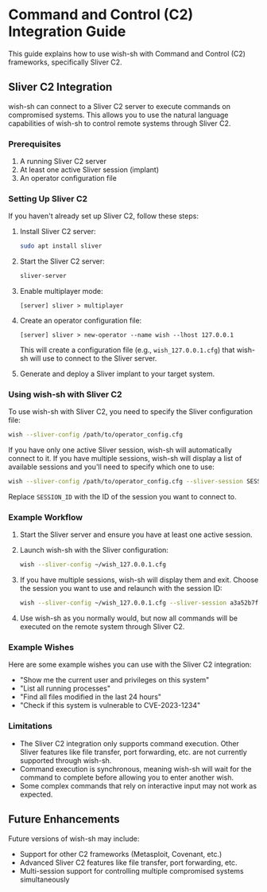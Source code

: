 # Command and Control (C2) Integration Guide

This guide explains how to use wish-sh with Command and Control (C2) frameworks, specifically Sliver C2.

## Sliver C2 Integration

wish-sh can connect to a Sliver C2 server to execute commands on compromised systems. This allows you to use the natural language capabilities of wish-sh to control remote systems through Sliver C2.

### Prerequisites

1. A running Sliver C2 server
2. At least one active Sliver session (implant)
3. An operator configuration file

### Setting Up Sliver C2

If you haven't already set up Sliver C2, follow these steps:

1. Install Sliver C2 server:
   ```bash
   sudo apt install sliver
   ```

2. Start the Sliver C2 server:
   ```bash
   sliver-server
   ```

3. Enable multiplayer mode:
   ```
   [server] sliver > multiplayer
   ```

4. Create an operator configuration file:
   ```
   [server] sliver > new-operator --name wish --lhost 127.0.0.1
   ```
   This will create a configuration file (e.g., `wish_127.0.0.1.cfg`) that wish-sh will use to connect to the Sliver server.

5. Generate and deploy a Sliver implant to your target system.

### Using wish-sh with Sliver C2

To use wish-sh with Sliver C2, you need to specify the Sliver configuration file:

```bash
wish --sliver-config /path/to/operator_config.cfg
```

If you have only one active Sliver session, wish-sh will automatically connect to it. If you have multiple sessions, wish-sh will display a list of available sessions and you'll need to specify which one to use:

```bash
wish --sliver-config /path/to/operator_config.cfg --sliver-session SESSION_ID
```

Replace `SESSION_ID` with the ID of the session you want to connect to.

### Example Workflow

1. Start the Sliver server and ensure you have at least one active session.

2. Launch wish-sh with the Sliver configuration:
   ```bash
   wish --sliver-config ~/wish_127.0.0.1.cfg
   ```

3. If you have multiple sessions, wish-sh will display them and exit. Choose the session you want to use and relaunch with the session ID:
   ```bash
   wish --sliver-config ~/wish_127.0.0.1.cfg --sliver-session a3a52b7f-eb9c-410a-b349-c23708e01572
   ```

4. Use wish-sh as you normally would, but now all commands will be executed on the remote system through Sliver C2.

### Example Wishes

Here are some example wishes you can use with the Sliver C2 integration:

- "Show me the current user and privileges on this system"
- "List all running processes"
- "Find all files modified in the last 24 hours"
- "Check if this system is vulnerable to CVE-2023-1234"

### Limitations

- The Sliver C2 integration only supports command execution. Other Sliver features like file transfer, port forwarding, etc. are not currently supported through wish-sh.
- Command execution is synchronous, meaning wish-sh will wait for the command to complete before allowing you to enter another wish.
- Some complex commands that rely on interactive input may not work as expected.

## Future Enhancements

Future versions of wish-sh may include:

- Support for other C2 frameworks (Metasploit, Covenant, etc.)
- Advanced Sliver C2 features like file transfer, port forwarding, etc.
- Multi-session support for controlling multiple compromised systems simultaneously
